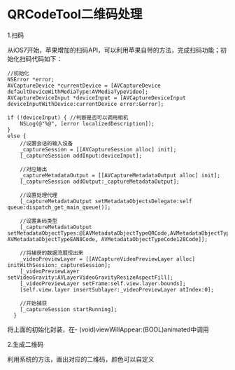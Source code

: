 # QRCodeTool二维码处理

1.扫码 

 从iOS7开始，苹果增加的扫码API，可以利用苹果自带的方法，完成扫码功能；初始化扫码代码如下：
 
    //初始化
    NSError *error;
    AVCaptureDevice *currentDevice = [AVCaptureDevice defaultDeviceWithMediaType:AVMediaTypeVideo];
    AVCaptureDeviceInput *deviceInput = [AVCaptureDeviceInput deviceInputWithDevice:currentDevice error:&error];
    
    if (!deviceInput) { //判断是否可以调用相机
        NSLog(@"%@", [error localizedDescription]);
    }
    else {
        //设置会话的输入设备
        _captureSession = [[AVCaptureSession alloc] init];
        [_captureSession addInput:deviceInput];
        
        //对应输出
        _captureMetadataOutput = [[AVCaptureMetadataOutput alloc] init];
        [_captureSession addOutput:_captureMetadataOutput];
        
        //设置处理代理
        [_captureMetadataOutput setMetadataObjectsDelegate:self queue:dispatch_get_main_queue()];
        
        //设置条码类型
        [_captureMetadataOutput setMetadataObjectTypes:@[AVMetadataObjectTypeQRCode,AVMetadataObjectTypeEAN13Code, AVMetadataObjectTypeEAN8Code, AVMetadataObjectTypeCode128Code]];
        
        //将捕获的数据流展现出来
        _videoPreviewLayer = [[AVCaptureVideoPreviewLayer alloc] initWithSession:_captureSession];
        [_videoPreviewLayer setVideoGravity:AVLayerVideoGravityResizeAspectFill];
        [_videoPreviewLayer setFrame:self.view.layer.bounds];
        [self.view.layer insertSublayer:_videoPreviewLayer atIndex:0];
        
        //开始捕获
        [_captureSession startRunning];
      }
        
将上面的初始化封装，在- (void)viewWillAppear:(BOOL)animated中调用


2.生成二维码

 利用系统的方法，画出对应的二维码，颜色可以自定义
